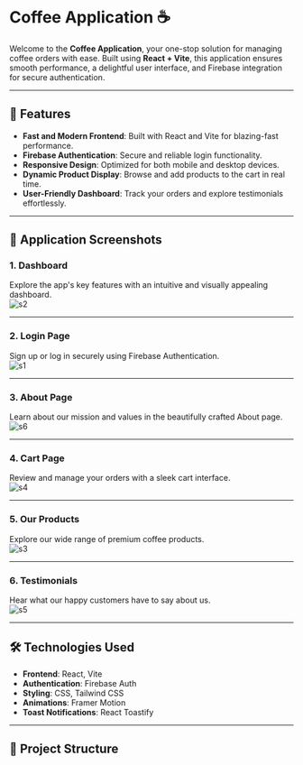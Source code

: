 # **Coffee Application ☕**

Welcome to the **Coffee Application**, your one-stop solution for managing coffee orders with ease. Built using **React + Vite**, this application ensures smooth performance, a delightful user interface, and Firebase integration for secure authentication.

---

## **🚀 Features**
- **Fast and Modern Frontend**: Built with React and Vite for blazing-fast performance.
- **Firebase Authentication**: Secure and reliable login functionality.
- **Responsive Design**: Optimized for both mobile and desktop devices.
- **Dynamic Product Display**: Browse and add products to the cart in real time.
- **User-Friendly Dashboard**: Track your orders and explore testimonials effortlessly.

---

## **📸 Application Screenshots**

### **1. Dashboard**
Explore the app's key features with an intuitive and visually appealing dashboard.  
![s2](https://github.com/user-attachments/assets/fafc9c8c-475c-4b10-8914-6e394b3a8e00)

---

### **2. Login Page**
Sign up or log in securely using Firebase Authentication.  
![s1](https://github.com/user-attachments/assets/c748b4ae-534d-4061-b719-148b567e7fff)


---

### **3. About Page**
Learn about our mission and values in the beautifully crafted About page.  
![s6](https://github.com/user-attachments/assets/25995bb6-6d00-4898-8990-2a4633b5e3fc)

---

### **4. Cart Page**
Review and manage your orders with a sleek cart interface.  
![s4](https://github.com/user-attachments/assets/2dde6431-b429-4793-8966-a6150eaa7a76)

---

### **5. Our Products**
Explore our wide range of premium coffee products.  
![s3](https://github.com/user-attachments/assets/24fa06fd-3bd3-4858-a05c-97c92aee47dc)

---

### **6. Testimonials**
Hear what our happy customers have to say about us.  
![s5](https://github.com/user-attachments/assets/b8a2fd44-6b73-42a1-ba07-b30aa920d890)

---

## **🛠️ Technologies Used**
- **Frontend**: React, Vite
- **Authentication**: Firebase Auth
- **Styling**: CSS, Tailwind CSS
- **Animations**: Framer Motion
- **Toast Notifications**: React Toastify

---

## **📂 Project Structure**
